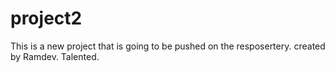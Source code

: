 # project2

This is a new project that is going to be pushed on the resposertery.
created by Ramdev.
Talented.